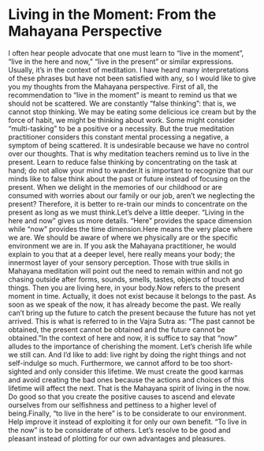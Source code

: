 # Living in the Moment: From the Mahayana Perspective

I often hear people advocate that one must learn to “live in the moment”, “live in the here and now,” “live in the present” or similar expressions. Usually, it’s in the context of meditation. I have heard many interpretations of these phrases but have not been satisfied with any, so I would like to give you my thoughts from the Mahayana perspective.      First of all, the recommendation to “live in the moment” is meant to remind us that we should not be scattered. We are constantly “false thinking”: that is, we cannot stop thinking. We may be eating some delicious ice cream but by the force of habit, we might be thinking about work. Some might consider “multi-tasking” to be a positive or a necessity. But the true meditation practitioner considers this constant mental processing a negative, a symptom of being scattered. It is undesirable because we have no control over our thoughts. That is why meditation teachers remind us to live in the present. ​Learn to reduce false thinking by concentrating on the task at hand; do not allow your mind to wander.It is important to recognize that our minds like to false think about the past or future instead of focusing on the present. When we delight in the memories of our childhood or are consumed with worries about our family or our job, aren’t we neglecting the present? Therefore, it is better to re-train our minds to concentrate on the present as long as we must think.Let’s delve a little deeper. “Living in the here and now” gives us more details. “Here” provides the space dimension while “now” provides the time dimension.Here means the very place where we are. We should be aware of where we physically are or the specific environment we are in. If you ask the Mahayana practitioner, he would explain to you that at a deeper level, here really means your body; the innermost layer of your sensory perception. Those with true skills in Mahayana meditation will point out the need to remain within and not go chasing outside after forms, sounds, smells, tastes, objects of touch and things. Then you are living here, in your body.Now refers to the present moment in time. Actually, it does not exist because it belongs to the past. As soon as we speak of the now, it has already become the past. We really can’t bring up the future to catch the present because the future has not yet arrived. This is what is referred to in the Vajra Sutra as: “The past cannot be obtained, the present cannot be obtained and the future cannot be obtained.”In the context of here and now, it is suffice to say that “now” alludes to the importance of cherishing the moment. Let’s cherish life while we still can. And I’d like to add: live right by doing the right things and not self-indulge so much. Furthermore, we cannot afford to be too short-sighted and only consider this lifetime. We must create the good karmas and avoid creating the bad ones because the actions and choices of this lifetime will affect the next. That is the Mahayana spirit of living in the now. Do good so that you create the positive causes to ascend and elevate ourselves from our selfishness and pettiness to a higher level of being.Finally, “to live in the here” is to be considerate to our environment. Help improve it instead of exploiting it for only our own benefit. “To live in the now” is to be considerate of others. Let’s resolve to be good and pleasant instead of plotting for our own advantages and pleasures.